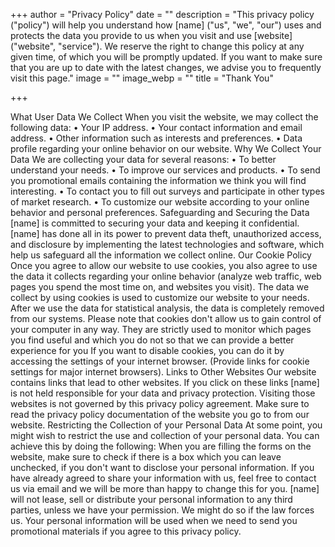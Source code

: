 +++
author = "Privacy Policy"
date = ""
description = "This privacy policy ("policy") will help you understand how [name] ("us", "we", "our") uses and 
protects the data you provide to us when you visit and use [website] ("website", "service").
We reserve the right to change this policy at any given time, of which you will be promptly 
updated. If you want to make sure that you are up to date with the latest changes, we advise 
you to frequently visit this page."
image = ""
image_webp = ""
title = "Thank You"

+++

What User Data We Collect
When you visit the website, we may collect the following data:
• Your IP address.
• Your contact information and email address.
• Other information such as interests and preferences.
• Data profile regarding your online behavior on our website.
Why We Collect Your Data
We are collecting your data for several reasons:
• To better understand your needs.
• To improve our services and products.
• To send you promotional emails containing the information we think you will find 
interesting.
• To contact you to fill out surveys and participate in other types of market research.
• To customize our website according to your online behavior and personal preferences.
Safeguarding and Securing the Data
[name] is committed to securing your data and keeping it confidential. [name] has done all in its 
power to prevent data theft, unauthorized access, and disclosure by implementing the latest 
technologies and software, which help us safeguard all the information we collect online.
Our Cookie Policy
Once you agree to allow our website to use cookies, you also agree to use the data it collects 
regarding your online behavior (analyze web traffic, web pages you spend the most time on, 
and websites you visit).
The data we collect by using cookies is used to customize our website to your needs. After we 
use the data for statistical analysis, the data is completely removed from our systems.
Please note that cookies don't allow us to gain control of your computer in any way. They are 
strictly used to monitor which pages you find useful and which you do not so that we can 
provide a better experience for you
If you want to disable cookies, you can do it by accessing the settings of your internet browser. 
(Provide links for cookie settings for major internet browsers).
Links to Other Websites
Our website contains links that lead to other websites. If you click on these links [name] is not 
held responsible for your data and privacy protection. Visiting those websites is not governed by 
this privacy policy agreement. Make sure to read the privacy policy documentation of the 
website you go to from our website.
Restricting the Collection of your Personal Data
At some point, you might wish to restrict the use and collection of your personal data. You can 
achieve this by doing the following:
When you are filling the forms on the website, make sure to check if there is a box which you 
can leave unchecked, if you don't want to disclose your personal information.
If you have already agreed to share your information with us, feel free to contact us via email 
and we will be more than happy to change this for you.
[name] will not lease, sell or distribute your personal information to any third parties, unless we 
have your permission. We might do so if the law forces us. Your personal information will be 
used when we need to send you promotional materials if you agree to this privacy policy.

